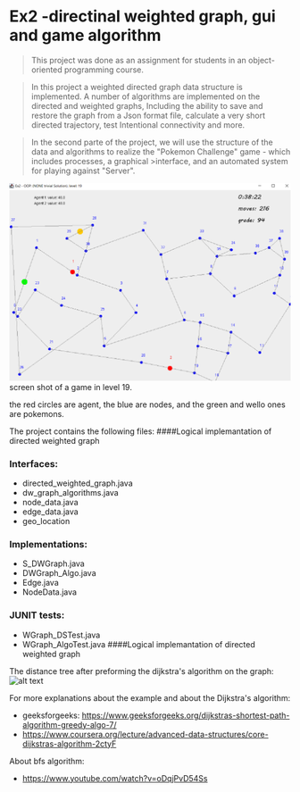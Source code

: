 # Ex2 -directinal weighted graph, gui and game algorithm
  >This project was done as an assignment for students in an object-oriented programming course.

  >In this project a weighted directed graph data structure is implemented.
  >A number of algorithms are implemented on the directed and weighted graphs,
  >Including the ability to save and restore the graph from a Json format file, calculate a very short directed trajectory, test
  >Intentional connectivity and more.

  >In the second parte of the project, we will use the structure of the data and algorithms to realize the "Pokemon Challenge" game - which includes processes, a graphical           >interface, and an automated system for playing against
  >"Server".


![alt text](images/level%2019.png)
screen shot of a game in level 19.

the red circles are agent, the blue are nodes, and the green and wello ones are pokemons.

The project contains the following files:
####Logical implemantation of directed weighted graph
### Interfaces:
- directed_weighted_graph.java
- dw_graph_algorithms.java
- node_data.java
- edge_data.java
- geo_location
### Implementations:
- S_DWGraph.java
- DWGraph_Algo.java
- Edge.java
- NodeData.java
### JUNIT tests:
- WGraph_DSTest.java
- WGraph_AlgoTest.java
####Logical implemantation of directed weighted graph









The distance tree after preforming the dijkstra's algorithm on the graph:  
![alt text](images/distance%20tree.jpg)

For more explanations about the example and about the Dijkstra's algorithm:
- geeksforgeeks: <https://www.geeksforgeeks.org/dijkstras-shortest-path-algorithm-greedy-algo-7/>
- <https://www.coursera.org/lecture/advanced-data-structures/core-dijkstras-algorithm-2ctyF>

About bfs algorithm:
- <https://www.youtube.com/watch?v=oDqjPvD54Ss>

